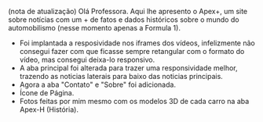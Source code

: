 (nota de atualização) Olá Professora. Aqui lhe apresento o Apex+, um site sobre notícias com um + de fatos e dados históricos sobre o mundo do automobilismo (nesse momento apenas a Formula 1). 
- Foi implantada a resposividade nos iframes dos vídeos, infelizmente não consegui fazer com que ficasse sempre retangular com o formato do vídeo, mas consegui deixa-lo responsivo. 
- A aba principal foi alterada para trazer uma responsividade melhor, trazendo as noticias laterais para baixo das noticias principais.
- Agora a aba "Contato" e "Sobre" foi adicionada.
- Ícone de Página.
- Fotos feitas por mim mesmo com os modelos 3D de cada carro na aba Apex-H (História).